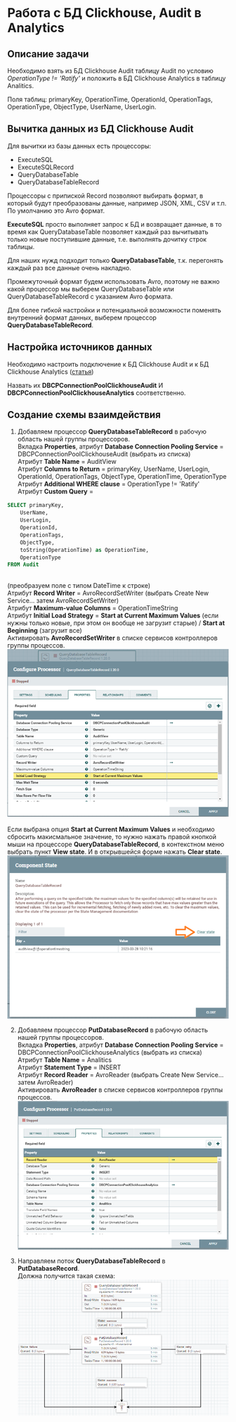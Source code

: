 # Работа с БД Clickhouse, Audit в Analytics

## Описание задачи
Необходимо взять из БД Clickhouse Audit таблицу Audit по условию *OperationType != 'Ratify'* и положить в БД Clickhouse Analytics в таблицу Analitics.

Поля таблиц: primaryKey, OperationTime, OperationId, OperationTags, OperationType, ObjectType, UserName, UserLogin.

## Вычитка данных из БД Clickhouse Audit
Для вычитки из базы данных есть процессоры:
* ExecuteSQL
* ExecuteSQLRecord
* QueryDatabaseTable
* QueryDatabaseTableRecord

Процессоры с припиской Record позволяют выбирать формат, в который будут преобразованы данные, например JSON, XML, CSV и т.п. По умолчанию это Avro формат.

**ExecuteSQL** просто выполняет запрос к БД и возвращает данные, в то время как QueryDatabaseTable позволяет каждый раз вычитывать только новые поступившие данные, т.е. выполнять дочитку строк таблицы.

Для наших нужд подходит только **QueryDatabaseTable**, т.к. перегонять каждый раз все данные очень накладно.

Промежуточный формат будем использовать Avro, поэтому не важно какой процессор мы выберем QueryDatabaseTable или QueryDatabaseTableRecord с указанием Avro формата.

Для более гибкой настройки и потенциальной возможности поменять внутренний формат данных, выберем процессор **QueryDatabaseTableRecord**.

## Настройка источников данных
Необходимо настроить подключение к БД Clickhouse Audit и к БД Clickhouse Analytics ([статья](%D0%9D%D0%B0%D1%81%D1%82%D1%80%D0%BE%D0%B9%D0%BA%D0%B0%20%D0%B8%D1%81%D1%82%D0%BE%D1%87%D0%BD%D0%B8%D0%BA%D0%BE%D0%B2%20%D0%B4%D0%B0%D0%BD%D0%BD%D1%8B%D1%85.md))

Назвать их **DBCPConnectionPoolClickhouseAudit** И **DBCPConnectionPoolClickhouseAnalytics** соответственно.

## Создание схемы взаимдействия

1. Добавляем процессор **QueryDatabaseTableRecord** в рабочую область нашей группы процессоров.
<br/>Вкладка **Properties**, атрибут **Database Connection Pooling Service** = DBCPConnectionPoolClickhouseAudit (выбрать из списка)
<br/>Атрибут **Table Name** = AuditView
<br/>Атрибут **Columns to Return** = primaryKey, UserName, UserLogin, OperationId, OperationTags, ObjectType, OperationTime, OperationType
<br/>Атрибут **Additional WHERE clause** = OperationType != 'Ratify'
<br/>Атрибут **Custom Query** = 
```sql
SELECT primaryKey,
	UserName,
	UserLogin,
	OperationId,
	OperationTags,
	ObjectType,
	toString(OperationTime) as OperationTime,
	OperationType
FROM Audit
```
<br/>(преобразуем поле с типом DateTime к строке)
<br/>Атрибут **Record Writer** = AvroRecordSetWriter (выбрать Create New Service... затем AvroRecordSetWriter)
<br/>Атрибут **Maximum-value Columns** = OperationTimeString
<br/>Атрибут **Initial Load Strategy** = **Start at Current Maximum Values** (если нужны только новые, при этом он вообще не загрузит старые) / **Start at Beginning** (загрузит все)
<br/>Активировать **AvroRecordSetWriter** в списке сервисов контроллеров группы процессов.
<br/>![Nifi CH Reader](images/nifi_ch_reader.png)
<br/>
<br/>Если выбрана опция **Start at Current Maximum Values** и необходимо сбросить макисмальное значение, то нужно нажать правой кнопкой мыши на процессоре **QueryDatabaseTableRecord**, в контекстном меню выбрать пункт **View state**. И в открывшейся форме нажать **Clear state**.
<br/>![Nifi CH Reader Clear State](images/nifi_ch_reader_clear_state.png)

2. Добавляем процессор **PutDatabaseRecord** в рабочую область нашей группы процессоров.
<br/>Вкладка **Properties**, атрибут **Database Connection Pooling Service** = DBCPConnectionPoolClickhouseAnalytics (выбрать из списка)
<br/>Атрибут **Table Name** = Analitics
<br/>Атрибут **Statement Type** = INSERT
<br/>Атрибут **Record Reader** = AvroReader (выбрать Create New Service... затем AvroReader)
<br/>Активировать **AvroReader** в списке сервисов контроллеров группы процессов.
<br/>![Nifi CH Writer](images/nifi_ch_writer.png)

3. Направляем поток **QueryDatabaseTableRecord** в **PutDatabaseRecord**.
<br/>Должна получится такая схема:
<br/>![Nifi CH Schema](images/nifi_ch_schema.png)